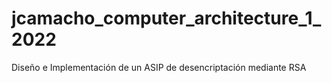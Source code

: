 # jcamacho_computer_architecture_1_2022
Diseño e Implementación de un ASIP de desencriptación mediante RSA

